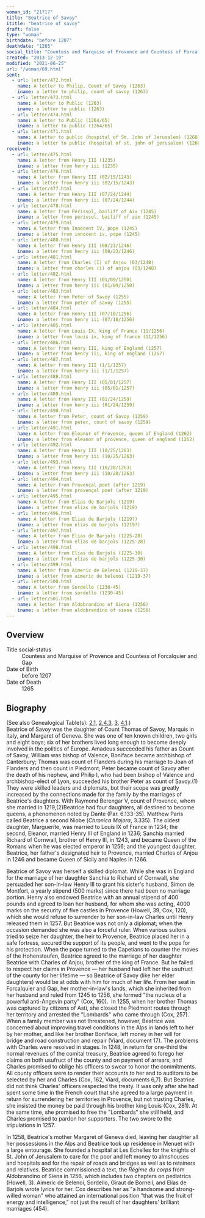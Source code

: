 ```yaml
---
woman_id: "21717"
title: "Beatrice of Savoy"
ititle: "beatrice of savoy"
draft: false
type: "woman"
birthdate: "before 1207"
deathdate: "1265"
social_title: "Countess and Marquise of Provence and Countess of Forcalquier and Gap"
created: "2013-12-19"
modified: "2021-06-25"
url: "/woman/69.html"
sent:
  - url: letter/472.html
    name: A letter to Philip, Count of Savoy (1263)
    iname: a letter to philip, count of savoy (1263)
  - url: letter/473.html
    name: A letter to Public (1263)
    iname: a letter to public (1263)
  - url: letter/474.html
    name: A letter to Public (1264/65)
    iname: a letter to public (1264/65)
  - url: letter/471.html
    name: A letter to public (hospital of St. John of Jerusalem) (1260)
    iname: a letter to public (hospital of st. john of jerusalem) (1260)
received:
  - url: letter/475.html
    name: A letter from Henry III (1235)
    iname: a letter from henry iii (1235)
  - url: letter/476.html
    name: A letter from Henry III (02/15/1243)
    iname: a letter from henry iii (02/15/1243)
  - url: letter/477.html
    name: A letter from Henry III (07/24/1244)
    iname: a letter from henry iii (07/24/1244)
  - url: letter/478.html
    name: A letter from Périssol, bailiff of Aix (1245)
    iname: a letter from périssol, bailiff of aix (1245)
  - url: letter/479.html
    name: A letter from Innocent IV, pope (1245)
    iname: a letter from innocent iv, pope (1245)
  - url: letter/480.html
    name: A letter from Henry III (08/23/1246)
    iname: a letter from henry iii (08/23/1246)
  - url: letter/481.html
    name: A letter from Charles (I) of Anjou (03/1248)
    iname: a letter from charles (i) of anjou (03/1248)
  - url: letter/482.html
    name: A letter from Henry III (01/09/1250)
    iname: a letter from henry iii (01/09/1250)
  - url: letter/483.html
    name: A letter from Peter of Savoy (1255)
    iname: a letter from peter of savoy (1255)
  - url: letter/484.html
    name: A letter from Henry III (07/10/1256)
    iname: a letter from henry iii (07/10/1256)
  - url: letter/485.html
    name: A letter from Louis IX, king of France (11/1256)
    iname: a letter from louis ix, king of france (11/1256)
  - url: letter/486.html
    name: A letter from Henry III, king of England (1257)
    iname: a letter from henry iii, king of england (1257)
  - url: letter/487.html
    name: A letter from Henry III (1/1/1257)
    iname: a letter from henry iii (1/1/1257)
  - url: letter/488.html
    name: A letter from Henry III (05/01/1257)
    iname: a letter from henry iii (05/01/1257)
  - url: letter/489.html
    name: A letter from Henry III (01/24/1259)
    iname: a letter from henry iii (01/24/1259)
  - url: letter/490.html
    name: A letter from Peter, count of Savoy (1259)
    iname: a letter from peter, count of savoy (1259)
  - url: letter/491.html
    name: A letter from Eleanor of Provence, queen of England (1262)
    iname: a letter from eleanor of provence, queen of england (1262)
  - url: letter/492.html
    name: A letter from Henry III (10/25/1263)
    iname: a letter from henry iii (10/25/1263)
  - url: letter/493.html
    name: A letter from Henry III (10/28/1263)
    iname: a letter from henry iii (10/28/1263)
  - url: letter/494.html
    name: A letter from Provençal poet (after 1219) 
    iname: a letter from provençal poet (after 1219) 
  - url: letter/495.html
    name: A letter from Elias de Barjols (1219)
    iname: a letter from elias de barjols (1219)
  - url: letter/496.html
    name: A letter from Elias de Barjols (1219?)
    iname: a letter from elias de barjols (1219?)
  - url: letter/497.html
    name: A letter from Elias de Barjols (1225-28)
    iname: a letter from elias de barjols (1225-28)
  - url: letter/498.html
    name: A letter from Elias de Barjols (1225-30)
    iname: a letter from elias de barjols (1225-30)
  - url: letter/499.html
    name: A letter from Aimeric de Belenoi (1219-37)
    iname: a letter from aimeric de belenoi (1219-37)
  - url: letter/500.html
    name: A letter from Sordello (1230-45)
    iname: a letter from sordello (1230-45)
  - url: letter/501.html
    name: A letter from Aldobrandino of Siena (1256)
    iname: a letter from aldobrandino of siena (1256)
---
```

<h2 class="mt-4">Overview</h2><dt>Title social-status</dt><dd>Countess and Marquise of Provence and Countess of Forcalquier and Gap</dd><dt>Date of Birth</dt><dd>before 1207</dd><dt>Date of Death</dt><dd>1265</dd><h2 class="mt-4">Biography</h2><p>(See also Genealogical Table(s): <a href="/content/genealogy-conrad#n69">2.1</a>, <a href="/content/genealogy-burgundy#n69">2.4.3</a>, <a href="/content/genealogy-ramon#n69">3</a>, <a href="/content/genealogy-adelaide#n69">4.1</a>.)<br>Beatrice of Savoy was the daughter of Count Thomas of Savoy, Marquis in Italy, and Margaret of Geneva. She was one of ten known children, two girls and eight boys; six of her brothers lived long enough to become deeply involved in the politics of Europe. Amadeus succeeded his father as Count of Savoy, William was bishop of Valence, Boniface became archbishop of Canterbury; Thomas was count of Flanders during his marriage to Joan of Flanders and then count in Piedmont, Peter became count of Savoy after the death of his nephew, and Philip I, who had been bishop of Valence and archbishop-elect of Lyon, succeeded his brother Peter as count of Savoy.(1) They were skilled leaders and diplomats, but their scope was greatly increased by the connections made for the family by the marriages of Beatrice's daughters. With Raymond Berengar V, count of Provence, whom she married in 1219,(2)Beatrice had four daughters, all destined to become queens, a phenomenon noted by Dante (Par. 6.133-35). Matthew Paris called Beatrice a second Niobe (<em>Chronica Majora</em>, 3.335). The oldest daughter, Marguerite, was married to Louis IX of France in 1234; the second, Eleanor, married Henry III of England in 1236; Sanchia married Richard of Cornwall, brother of Henry III, in 1243, and became Queen of the Romans when he was elected emperor in 1256; and the youngest daughter, Beatrice, her father's designated heir to Provence, married Charles of Anjou in 1246 and became Queen of Sicily and Naples in 1266. </p><p>Beatrice of Savoy was herself a skilled diplomat. While she was in England for the marriage of her daughter Sanchia to Richard of Cornwall, she persuaded her son-in-law Henry III to grant his sister's husband, Simon de Montfort, a yearly stipend (500 marks) since there had been no marriage portion. Henry also endowed Beatrice with an annual stipend of 400 pounds and agreed to loan her husband, for whom she was acting, 4000 marks on the security of five castles in Provence (Howell, 39, Cox, 120), which she would refuse to surrender to her son-in-law Charles until Henry released them in 1257. But Beatrice was not only a diplomat; when the occasion demanded she was also a forceful ruler. When various suitors tried to seize her daughter, the heir to Provence, Beatrice placed her in a safe fortress, secured the support of its people, and went to the pope for his protection. When the pope turned to the Capetians to counter the moves of the Hohenstaufen, Beatrice agreed to the marriage of her daughter Beatrice with Charles of Anjou, brother of the king of France. But he failed to respect her claims in Provence — her husband had left her the usufruct of the county for her lifetime — so Beatrice of Savoy (like her elder daughters) would be at odds with him for much of her life. From her seat in Forcalquier and Gap, her mother-in-law's lands, which she inherited from her husband and ruled from 1245 to 1256, she formed "the nucleus of a powerful anti-Angevin party" (Cox, 160).&nbsp;&nbsp;In 1255, when her brother Thomas was captured by citizens of Asti, she closed the Piedmont routes through her territory and arrested the "Lombards" who came through (Cox, 257). When a family member was not threatened, however, Beatrice was concerned about improving travel conditions in the Alps in lands left to her by her mother, and like her brother Boniface, left money in her will for bridge and road construction and repair (Viard, document 17). The problems with Charles were resolved in stages. In 1248, in return for one-third the normal revenues of the comital treasury, Beatrice agreed to forego her claims on both usufruct of the county and on payment of arrears, and Charles promised to oblige his officers to swear to honor the commitments. All county officers were to render their accounts to her and to auditors to be selected by her and Charles (Cox, 162, Viard, documents 6,7). But Beatrice did not think Charles' officers respected the treaty. It was only after she had spent some time in the French court that she agreed to a large payment in return for surrendering her territories in Provence, but not trusting Charles, she insisted the money be paid through his brother king Louis (Cox, 281). At the same time, she promised to free the "Lombards" she still held, and Charles promised to pardon her supporters. The two swore to the stipulations in 1257.</p><p>In 1258, Beatrice's mother Margaret of Geneva died, leaving her daughter all her possessions in the Alps and Beatrice took up residence in Menuet with a large entourage. She founded a hospital at Les Echelles for the knights of St. John of Jerusalem to care for the poor and left money to almshouses and hospitals and for the repair of roads and bridges as well as to retainers and relatives. Beatrice commissioned a text, the <em>Régime du corps</em> from Aldobrandino of Siena in 1256, which includes two chapters on pediatrics (Howell, 3). Aimeric de Belenoi, Sordello, Giraut de Borneil, and Elias de Barjols wrote lyrics for her. Cox describes her as "a handsome and strong-willed woman" who attained an international position "that was the fruit of energy and intelligence," not just the result of her daughters' brilliant marriages (454).</p>